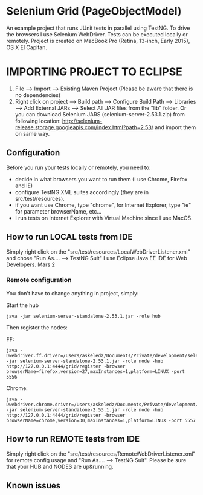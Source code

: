 # Selenium Grid (PageObjectModel)

An example project that runs JUnit tests in parallel using TestNG.
To drive the browsers I use Selenium WebDriver.
Tests can be executed locally or remotely.
Project is created on MacBook Pro (Retina, 13-inch, Early 2015), OS X El Capitan.

# IMPORTING PROJECT TO ECLIPSE
1. File --> Import --> Existing Maven Project (Please be aware that there is no dependencies)
2. Right click on project --> Build path --> Configure Build Path --> Libraries --> Add External JARs --> Select All JAR files from the "lib" folder. Or you can download Selenium JARS (selenium-server-2.53.1.zip) from following location: http://selenium-release.storage.googleapis.com/index.html?path=2.53/ and import them on same way.

## Configuration
Before you run your tests locally or remotely, you need to:

* decide in what browsers you want to run them (I use Chrome, Firefox and IE) 
* configure TestNG XML suites accordingly (they are in src/test/resources).
* if you want use Chrome, type "chrome", for Internet Explorer, type "ie" for parameter browserName, etc...
* I run tests on Internet Explorer with Virtual Machine since I use MacOS.


## How to run LOCAL tests from IDE
Simply right click on the "src/test/resources/LocalWebDriverListener.xml" and chose "Run As.... --> TestNG Suit"
I use Eclipse Java EE IDE for Web Developers. Mars 2

### Remote configuration
You don't have to change anything in project, simply:

Start the hub


    java -jar selenium-server-standalone-2.53.1.jar -role hub

Then register the nodes:

FF:

	java -Dwebdriver.ff.driver=/Users/askeledz/Documents/Private/development/selenium/driver/geckodriver2 -jar selenium-server-standalone-2.53.1.jar -role node -hub http://127.0.0.1:4444/grid/register -browser browserName=firefox,version=27,maxInstances=1,platform=LINUX -port 5556

Chrome:

    java -Dwebdriver.chrome.driver=/Users/askeledz/Documents/Private/development/selenium/driver/chromedriver -jar selenium-server-standalone-2.53.1.jar -role node -hub http://127.0.0.1:4444/grid/register -browser browserName=chrome,version=30,maxInstances=1,platform=LINUX -port 5557

## How to run REMOTE tests from IDE
Simply right click on the "src/test/resources/RemoteWebDriverListener.xml" for remote config usage and "Run As.... --> TestNG Suit".
Please be sure that your HUB and NODES are up&running.


## Known issues
